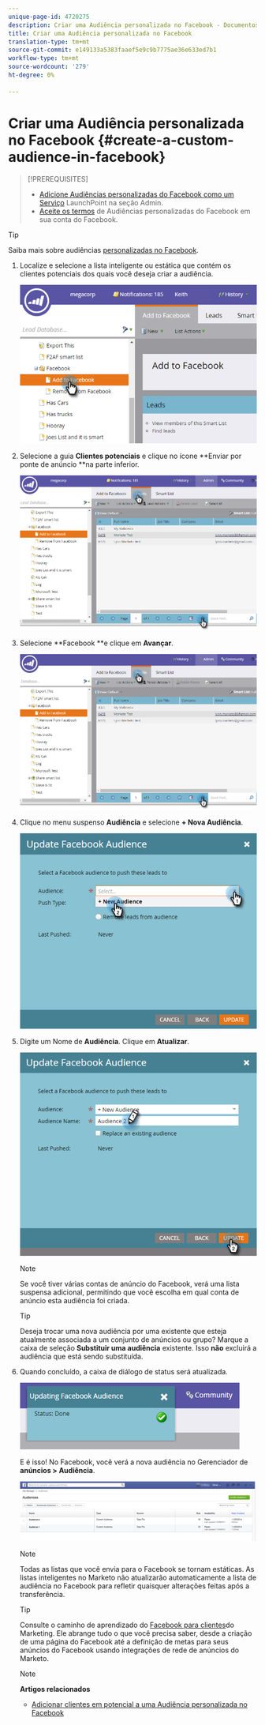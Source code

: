 ```yaml
---
unique-page-id: 4720275
description: Criar uma Audiência personalizada no Facebook - Documentos do marketing - Documentação do produto
title: Criar uma Audiência personalizada no Facebook
translation-type: tm+mt
source-git-commit: e149133a5383faaef5e9c9b7775ae36e633ed7b1
workflow-type: tm+mt
source-wordcount: '279'
ht-degree: 0%

---
```



# Criar uma Audiência personalizada no Facebook {#create-a-custom-audience-in-facebook}

>[!PREREQUISITES]
>
>* [Adicione Audiências personalizadas do Facebook como um Serviço](../../../product-docs/demand-generation/ad-network-integrations/add-facebook-custom-audiences-as-a-launchpoint-service.md) LaunchPoint na seção Admin.
>* [Aceite os termos](https://www.facebook.com/ads/manage/customaudiences/tos.php) de Audiências personalizadas do Facebook em sua conta do Facebook.

>



>[!TIP]
>
>Saiba mais sobre audiências [personalizadas no Facebook](https://www.facebook.com/help/341425252616329).

1. Localize e selecione a lista inteligente ou estática que contém os clientes potenciais dos quais você deseja criar a audiência.

   ![](assets/1.png)

1. Selecione a guia **Clientes potenciais** e clique no ícone **Enviar por ponte de anúncio **na parte inferior.

   ![](assets/222.png)

1. Selecione **Facebook **e clique em **Avançar**.

   ![](assets/two.png)

1. Clique no menu suspenso **Audiência** e selecione **+ Nova Audiência**.

   ![](assets/four.png)

1. Digite um Nome de **Audiência**. Clique em **Atualizar**.

   ![](assets/five.png)

   >[!NOTE]
   >
   >Se você tiver várias contas de anúncio do Facebook, verá uma lista suspensa adicional, permitindo que você escolha em qual conta de anúncio esta audiência foi criada.

   >[!TIP]
   >
   >Deseja trocar uma nova audiência por uma existente que esteja atualmente associada a um conjunto de anúncios ou grupo? Marque a caixa de seleção **Substituir uma audiência** existente. Isso **não** excluirá a audiência que está sendo substituída.

1. Quando concluído, a caixa de diálogo de status será atualizada.

   ![](assets/six.png)

   E é isso! No Facebook, você verá a nova audiência no Gerenciador de **anúncios > Audiência**.

   ![](assets/image2014-12-10-11-3a38-3a32.png)

   >[!NOTE]
   >
   >Todas as listas que você envia para o Facebook se tornam estáticas. As listas inteligentes no Marketo não atualizarão automaticamente a lista de audiência no Facebook para refletir quaisquer alterações feitas após a transferência.

   >[!TIP]
   >
   >Consulte o caminho de aprendizado do [Facebook para clientes](https://facebook.exceedlms.com/student/enrollments/create_enrollment_from_token/BF9TqSaCvM73PP4ScjhCm4fi)do Marketing. Ele abrange tudo o que você precisa saber, desde a criação de uma página do Facebook até a definição de metas para seus anúncios do Facebook usando integrações de rede de anúncios do Marketo.

   >[!NOTE]
   >
   >**Artigos relacionados**
   >
   >    
   >    
   >    * [Adicionar clientes em potencial a uma Audiência personalizada no Facebook](add-leads-to-a-custom-audience-in-facebook.md)


